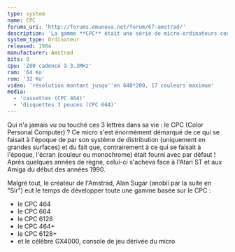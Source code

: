 ```yaml
---
type: system
name: CPC
forums_uri: 'http://forums.emunova.net/forum/67-amstrad/'
description: 'La gamme **CPC** était une série de micro-ordinateurs conçus par Amstrad. Elle compte quatre modèles, deux d''entre eux (le CPC 464 et le CPC6128) proposant des versions +, qui embarquent un port cartouche en plus du lecteur de disquettes.'
system_type: Ordinateur
released: 1984
manufacturer: Amstrad
bits: 8
cpu: 'Z80 cadencé à 3.3MHz'
ram: '64 Ko'
rom: '32 Ko'
video: 'résolution montant jusqu''en 640*200, 17 couleurs maximum'
media:
  - 'cassettes (CPC 464)'
  - 'disquettes 3 pouces (CPC 664)'
---
```

Qui n'a jamais vu ou touché ces 3 lettres dans sa vie : le CPC (Color Personal Computer) ?
Ce micro s'est énormément démarqué de ce qui se faisait à l'époque de par son système de distribution (uniquement en grandes surfaces) et du fait que, contrairement à ce qui se faisait à l'époque, l'écran (couleur ou monochrome) était fourni avec par défaut !
Après quelques années de règne, celui-ci s'acheva face à l'Atari ST et aux Amiga du début des années 1990.

Malgré tout, le créateur de l'Amstrad, Alan Sugar (anobli par la suite en "Sir") eut le temps de développer toute une gamme basée sur le CPC :
- le CPC 464
- le CPC 664
- le CPC 6128
- le CPC 464+
- le CPC 6128+
- et le célèbre GX4000, console de jeu dérivée du micro